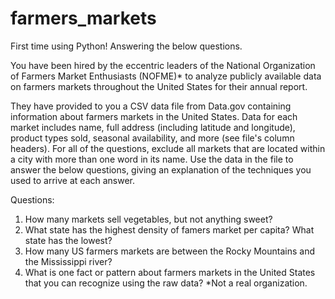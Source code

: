 # farmers_markets
First time using Python! Answering the below questions.

You have been hired by the eccentric leaders of the National Organization of Farmers Market Enthusiasts (NOFME)* to analyze publicly available data on farmers markets throughout the United States for their annual report.

They have provided to you a CSV data file from Data.gov containing information about farmers markets in the United States. Data for each market includes name, full address (including latitude and longitude), product types sold, seasonal availability, and more (see file's column headers). For all of the questions, exclude all markets that are located within a city with more than one word in its name. Use the data in the file to answer the below questions, giving an explanation of the techniques you used to arrive at each answer.

Questions:

1. How many markets sell vegetables, but not anything sweet?
2. What state has the highest density of famers market per capita? What state has the lowest?
3. How many US farmers markets are between the Rocky Mountains and the Mississippi river?
4. What is one fact or pattern about farmers markets in the United States that you can recognize using the raw data?
*Not a real organization.
